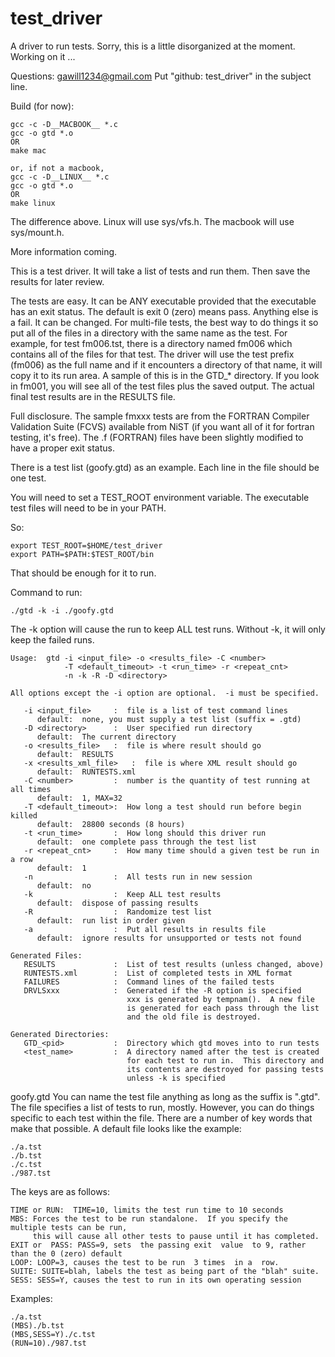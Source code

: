# test_driver
A driver to run tests.
Sorry, this is a little disorganized at the moment. Working on it ...

Questions: gawill1234@gmail.com
Put "github: test_driver" in the subject line.

Build (for now):
```
gcc -c -D__MACBOOK__ *.c
gcc -o gtd *.o
OR
make mac

or, if not a macbook,
gcc -c -D__LINUX__ *.c
gcc -o gtd *.o
OR
make linux
```
The difference above.  Linux will use sys/vfs.h.   The macbook will use sys/mount.h.

More information coming.

This is a test driver.  It will take a list of tests and run them.  Then save the results for
later review.

The tests are easy.  It can be ANY executable provided that the executable has an exit status.
The default is exit 0 (zero) means pass.  Anything else is a fail.  It can be changed.
For multi-file tests, the best way to do things it so put all of the files in a directory with the
same name as the test.  For example, for test fm006.tst, there is a directory named fm006 which
contains all of the files for that test.  The driver will use the test prefix (fm006) as the full
name and if it encounters a directory of that name, it will copy it to its run  area.  A sample  of
this is in the GTD_* directory.  If you look in fm001, you will see all of the test files plus the
saved output.  The actual final test results are in the RESULTS file.

Full disclosure.  The sample fmxxx tests are from the FORTRAN Compiler Validation Suite (FCVS) available
from NiST (if you want all of it for fortran testing, it's free).  The .f (FORTRAN) files have been slightly
modified to have a proper exit status.

There is a test list (goofy.gtd) as an example.  Each line in the file should be one test.

You will need to set a TEST_ROOT environment variable.
The executable test files will need to be in your PATH.

So:
```
export TEST_ROOT=$HOME/test_driver
export PATH=$PATH:$TEST_ROOT/bin
```
That should be enough for it to run.

Command to run:
```
./gtd -k -i ./goofy.gtd
```
The -k option will cause the run to keep ALL test runs.  Without -k, it will only keep  the failed
runs.

```
Usage:  gtd -i <input_file> -o <results_file> -C <number>
            -T <default_timeout> -t <run_time> -r <repeat_cnt>
            -n -k -R -D <directory>

All options except the -i option are optional.  -i must be specified.

   -i <input_file>     :  file is a list of test command lines
      default:  none, you must supply a test list (suffix = .gtd)
   -D <directory>      :  User specified run directory
      default:  The current directory
   -o <results_file>   :  file is where result should go
      default:  RESULTS
   -x <results_xml_file>   :  file is where XML result should go
      default:  RUNTESTS.xml
   -C <number>         :  number is the quantity of test running at all times
      default:  1, MAX=32
   -T <default_timeout>:  How long a test should run before begin killed
      default:  28800 seconds (8 hours)
   -t <run_time>       :  How long should this driver run
      default:  one complete pass through the test list
   -r <repeat_cnt>     :  How many time should a given test be run in a row
      default:  1
   -n                  :  All tests run in new session
      default:  no
   -k                  :  Keep ALL test results
      default:  dispose of passing results
   -R                  :  Randomize test list
      default:  run list in order given
   -a                  :  Put all results in results file
      default:  ignore results for unsupported or tests not found

Generated Files:
   RESULTS             :  List of test results (unless changed, above)
   RUNTESTS.xml        :  List of completed tests in XML format
   FAILURES            :  Command lines of the failed tests
   DRVLSxxx            :  Generated if the -R option is specified
                          xxx is generated by tempnam().  A new file
                          is generated for each pass through the list
                          and the old file is destroyed.

Generated Directories:
   GTD_<pid>           :  Directory which gtd moves into to run tests
   <test_name>         :  A directory named after the test is created
                          for each test to run in.  This directory and
                          its contents are destroyed for passing tests
                          unless -k is specified
```

goofy.gtd
You can name the test file anything as long as the suffix is ".gtd".
The file specifies a list of tests to run, mostly.  However, you can do things specific
to each test within the file.  There are a number of key words that make that possible.
A default file looks like the example:
```
./a.tst
./b.tst
./c.tst
./987.tst
```
The keys are as follows:
```
TIME or RUN:  TIME=10, limits the test run time to 10 seconds
MBS: Forces the test to be run standalone.  If you specify the multiple tests can be run,
     this will cause all other tests to pause until it has completed.
EXIT or  PASS: PASS=9, sets  the passing exit  value  to 9, rather than the 0 (zero) default
LOOP: LOOP=3, causes the test to be run  3 times  in a  row.
SUITE: SUITE=blah, labels the test as being part of the "blah" suite.
SESS: SESS=Y, causes the test to run in its own operating session
```
Examples:
```
./a.tst
(MBS)./b.tst
(MBS,SESS=Y)./c.tst
(RUN=10)./987.tst
```

